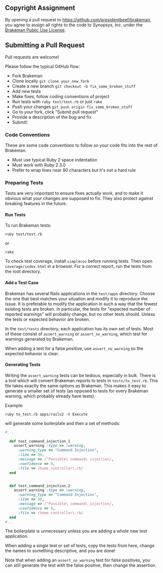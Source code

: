 ## Copyright Assignment

By opening a pull request to https://github.com/presidentbeef/brakeman,
you agree to assign all rights to the code to Synopsys, Inc. under the [Brakeman Public Use License](LICENSE.md).

## Submitting a Pull Request

Pull requests are welcome!

Please follow the typical GitHub flow:

* Fork Brakeman
* Clone locally `git clone your_new_fork`
* Create a new branch `git checkout -b fix_some_broken_stuff`
* Add new tests
* Make fixes, follow coding conventions of project
* Run tests with `ruby test/test.rb` or just `rake` 
* Push your changes `git push origin fix_some_broken_stuff`
* Go to *your* fork, click "Submit pull request"
* Provide a description of the bug and fix
* Submit!

### Code Conventions

These are some code conventions to follow so your code fits into the rest of Brakeman.

* Must use typical Ruby 2 space indentation
* Must work with Ruby 2.3.0
* Prefer to wrap lines near 80 characters but it's not a hard rule

### Preparing Tests

Tests are very important to ensure fixes actually work, and to make it obvious what your changes are supposed to fix. They also protect against breaking features in the future.

#### Run Tests

To run Brakeman tests:

    ruby test/test.rb

or

    rake

To check test coverage, install `simplecov` before running tests. Then open `coverage/index.html` in a browser. For a correct report, run the tests from the root directory.

#### Add a Test Case

Brakeman has several Rails applications in the `test/apps` directory. Choose the one that best matches your situation and modify it to reproduce the issue. It is preferable to modify the application in such a way that the fewest existing tests are broken. In particular, the tests for "expected number of reported warnings" will probably change, but no other tests should. Unless the tests or expected behavior are broken.

In the `test/tests` directory, each application has its own set of tests. Most of these consist of `assert_warning` or `assert_no_warning`, which test for warnings generated by Brakeman.

When adding a test for a false positive, use `assert_no_warning` so the expected behavior is clear.

#### Generating Tests

Writing the `assert_warning` tests can be tedious, especially in bulk. There is a tool which will convert Brakeman reports to tests in `tests/to_test.rb`. This file takes exactly the same options as Brakeman. This makes it easy to generate a smaller set of tests (as opposed to tests for every Brakeman warning, which probably already have tests).

Example:

```
ruby to_test.rb apps/rails2 -t Execute
```

will generate some boilerplate and then a set of methods:

```ruby
#...
 
  def test_command_injection_1
    assert_warning :type => :warning,
      :warning_type => "Command Injection",
      :line => 34,
      :message => /^Possible\ command\ injection/,
      :confidence => 0,
      :file => /home_controller\.rb/
  end


  def test_command_injection_2
    assert_warning :type => :warning,
      :warning_type => "Command Injection",
      :line => 36,
      :message => /^Possible\ command\ injection/,
      :confidence => 0,
      :file => /home_controller\.rb/
  end
#...
```

The boilerplate is unnecessary unless you are adding a whole new test application.

When adding a single test or set of tests, copy the tests from here, change the names to something descriptive, and you are done!

Note that when adding an `assert_no_warning` test for false positives, you can still generate the test with the false positive, then change the assertion.
